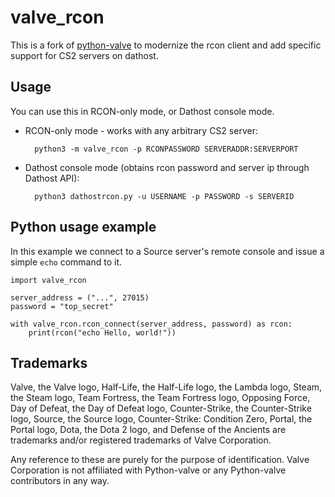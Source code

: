 valve_rcon
==========

This is a fork of
[python-valve](https://github.com/serverstf/python-valve)
to modernize the rcon client and add specific support for CS2 servers on dathost.


Usage
-----

You can use this in RCON-only mode, or Dathost console mode.

* RCON-only mode - works with any arbitrary CS2 server:

        python3 -m valve_rcon -p RCONPASSWORD SERVERADDR:SERVERPORT

* Dathost console mode (obtains rcon password and server ip through Dathost API):

        python3 dathostrcon.py -u USERNAME -p PASSWORD -s SERVERID


Python usage example
--------------------

In this example we connect to a Source server's remote console and issue
a simple ``echo`` command to it.


    import valve_rcon

    server_address = ("...", 27015)
    password = "top_secret"

    with valve_rcon.rcon_connect(server_address, password) as rcon:
        print(rcon("echo Hello, world!"))


Trademarks
----------

Valve, the Valve logo, Half-Life, the Half-Life logo, the Lambda logo,
Steam, the Steam logo, Team Fortress, the Team Fortress logo, Opposing
Force, Day of Defeat, the Day of Defeat logo, Counter-Strike, the
Counter-Strike logo, Source, the Source logo, Counter-Strike: Condition
Zero, Portal, the Portal logo, Dota, the Dota 2 logo, and Defense of the
Ancients are trademarks and/or registered trademarks of Valve
Corporation.

Any reference to these are purely for the purpose of identification.
Valve Corporation is not affiliated with Python-valve or any
Python-valve contributors in any way.
